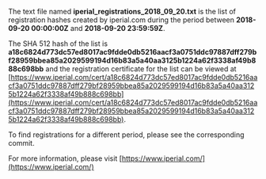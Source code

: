 The text file named **iperial_registrations_2018_09_20.txt** is the list of registration hashes created by iperial.com during the period between **2018-09-20 00:00:00Z** and **2018-09-20 23:59:59Z**.

The SHA 512 hash of the list is **a18c6824d773dc57ed8017ac9fdde0db5216aacf3a0751ddc97887dff279bf28959bbea85a2029599194d16b83a5a40aa3125b1224a62f3338af49b888c698bb** and the registration certificate for the list can be viewed at [https://www.iperial.com/cert/a18c6824d773dc57ed8017ac9fdde0db5216aacf3a0751ddc97887dff279bf28959bbea85a2029599194d16b83a5a40aa3125b1224a62f3338af49b888c698bb](https://www.iperial.com/cert/a18c6824d773dc57ed8017ac9fdde0db5216aacf3a0751ddc97887dff279bf28959bbea85a2029599194d16b83a5a40aa3125b1224a62f3338af49b888c698bb).

To find registrations for a different period, please see the corresponding commit.

For more information, please visit [https://www.iperial.com/](https://www.iperial.com/)
